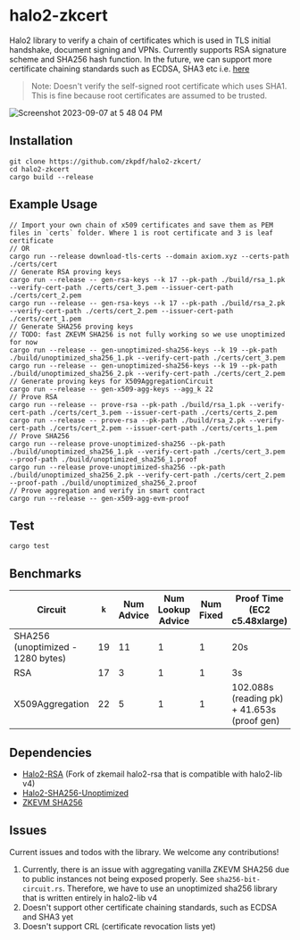 # halo2-zkcert

Halo2 library to verify a chain of certificates which is used in TLS initial handshake, document signing and VPNs. Currently supports RSA signature scheme and SHA256 hash function. In the future, we can support more certificate chaining standards such as ECDSA, SHA3 etc i.e. [here](https://github.com/rusticata/x509-parser/blob/master/src/verify.rs)

> Note: Doesn't verify the self-signed root certificate which uses SHA1. This is fine because root certificates are assumed to be trusted.

![Screenshot 2023-09-07 at 5 48 04 PM](https://github.com/zkpdf/halo2-zkcert-experimental/assets/73331595/2e85c099-54e9-49fa-969c-15b3b99f06c7)

## Installation
```
git clone https://github.com/zkpdf/halo2-zkcert/
cd halo2-zkcert
cargo build --release
```

## Example Usage
```
// Import your own chain of x509 certificates and save them as PEM files in `certs` folder. Where 1 is root certificate and 3 is leaf certificate
// OR
cargo run --release download-tls-certs --domain axiom.xyz --certs-path ./certs/cert
// Generate RSA proving keys
cargo run --release -- gen-rsa-keys --k 17 --pk-path ./build/rsa_1.pk --verify-cert-path ./certs/cert_3.pem --issuer-cert-path ./certs/cert_2.pem
cargo run --release -- gen-rsa-keys --k 17 --pk-path ./build/rsa_2.pk --verify-cert-path ./certs/cert_2.pem --issuer-cert-path ./certs/cert_1.pem
// Generate SHA256 proving keys
// TODO: fast ZKEVM SHA256 is not fully working so we use unoptimized for now
cargo run --release -- gen-unoptimized-sha256-keys --k 19 --pk-path ./build/unoptimized_sha256_1.pk --verify-cert-path ./certs/cert_3.pem
cargo run --release -- gen-unoptimized-sha256-keys --k 19 --pk-path ./build/unoptimized_sha256_2.pk --verify-cert-path ./certs/cert_2.pem
// Generate proving keys for X509AggregationCircuit
cargo run --release -- gen-x509-agg-keys --agg_k 22
// Prove RSA
cargo run --release -- prove-rsa --pk-path ./build/rsa_1.pk --verify-cert-path ./certs/cert_3.pem --issuer-cert-path ./certs/certs_2.pem
cargo run --release -- prove-rsa --pk-path ./build/rsa_2.pk --verify-cert-path ./certs/cert_2.pem --issuer-cert-path ./certs/certs_1.pem
// Prove SHA256
cargo run --release prove-unoptimized-sha256 --pk-path ./build/unoptimized_sha256_1.pk --verify-cert-path ./certs/cert_3.pem --proof-path ./build/unoptimized_sha256_1.proof
cargo run --release prove-unoptimized-sha256 --pk-path ./build/unoptimized_sha256_2.pk --verify-cert-path ./certs/cert_2.pem --proof-path ./build/unoptimized_sha256_2.proof
// Prove aggregation and verify in smart contract
cargo run --release -- gen-x509-agg-evm-proof
```

## Test
```
cargo test
```

## Benchmarks
| Circuit                          | `k` | Num Advice | Num Lookup Advice | Num Fixed | Proof Time (EC2 c5.48xlarge)                |
| ---------------------------------| --- | ---------- | ----------------- | --------- | ------------------------------------------- |
| SHA256 (unoptimized - 1280 bytes)| 19  | 11         | 1                 | 1         | 20s                                         |
| RSA                              | 17  | 3          | 1                 | 1         | 3s                                          |
| X509Aggregation                  | 22  | 5          | 1                 | 1         | 102.088s (reading pk) + 41.653s (proof gen) |

## Dependencies
- [Halo2-RSA](https://github.com/zkpdf/halo2-rsa) (Fork of zkemail halo2-rsa that is compatible with halo2-lib v4)
- [Halo2-SHA256-Unoptimized](https://github.com/zkpdf/halo2-sha256-unoptimized/)
- [ZKEVM SHA256](https://github.com/axiom-crypto/halo2-lib/tree/feat/zkevm-sha256/hashes/zkevm/src/sha256)

## Issues
Current issues and todos with the library. We welcome any contributions!
1. Currently, there is an issue with aggregating vanilla ZKEVM SHA256 due to public instances not being exposed properly. See `sha256-bit-circuit.rs`. Therefore, we have to use an unoptimized sha256 library that is written entirely in halo2-lib v4
2. Doesn't support other certificate chaining standards, such as ECDSA and SHA3 yet
3. Doesn't support CRL (certificate revocation lists yet)